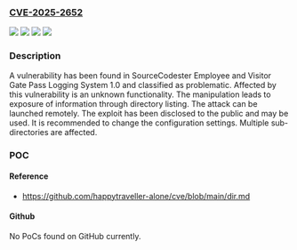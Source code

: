 ### [CVE-2025-2652](https://cve.mitre.org/cgi-bin/cvename.cgi?name=CVE-2025-2652)
![](https://img.shields.io/static/v1?label=Product&message=Employee%20and%20Visitor%20Gate%20Pass%20Logging%20System&color=blue)
![](https://img.shields.io/static/v1?label=Version&message=%3D%201.0%20&color=brighgreen)
![](https://img.shields.io/static/v1?label=Vulnerability&message=Exposure%20of%20Information%20Through%20Directory%20Listing&color=brighgreen)
![](https://img.shields.io/static/v1?label=Vulnerability&message=Files%20or%20Directories%20Accessible&color=brighgreen)

### Description

A vulnerability has been found in SourceCodester Employee and Visitor Gate Pass Logging System 1.0 and classified as problematic. Affected by this vulnerability is an unknown functionality. The manipulation leads to exposure of information through directory listing. The attack can be launched remotely. The exploit has been disclosed to the public and may be used. It is recommended to change the configuration settings. Multiple sub-directories are affected.

### POC

#### Reference
- https://github.com/happytraveller-alone/cve/blob/main/dir.md

#### Github
No PoCs found on GitHub currently.

